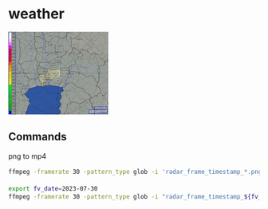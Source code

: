 # weather

[![](radar-2023-07-30.gif)](radar-2023-07-30.mp4)

## Commands

png to mp4

```sh
ffmpeg -framerate 30 -pattern_type glob -i 'radar_frame_timestamp_*.png' -c:v libx264 -pix_fmt yuv420p -vf "pad=ceil(iw/2)*2:ih" output.mp4

export fv_date=2023-07-30
ffmpeg -framerate 30 -pattern_type glob -i "radar_frame_timestamp_${fv_date}*.png" -c:v libx264 -pix_fmt yuv420p -vf "pad=ceil(iw/2)*2:ih" ${fv_date}.mp4
```